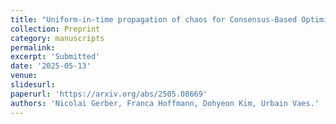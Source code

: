 ```yaml
---
title: "Uniform-in-time propagation of chaos for Consensus-Based Optimization"
collection: Preprint
category: manuscripts
permalink: 
excerpt: 'Submitted'
date: '2025-05-13'
venue: 
slidesurl: 
paperurl: 'https://arxiv.org/abs/2505.08669'
authors: 'Nicolai Gerber, Franca Hoffmann, Dohyeon Kim, Urbain Vaes.'
---
```



